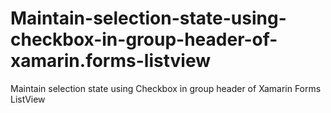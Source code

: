 # Maintain-selection-state-using-checkbox-in-group-header-of-xamarin.forms-listview
Maintain selection state using Checkbox in group header of Xamarin Forms ListView 
